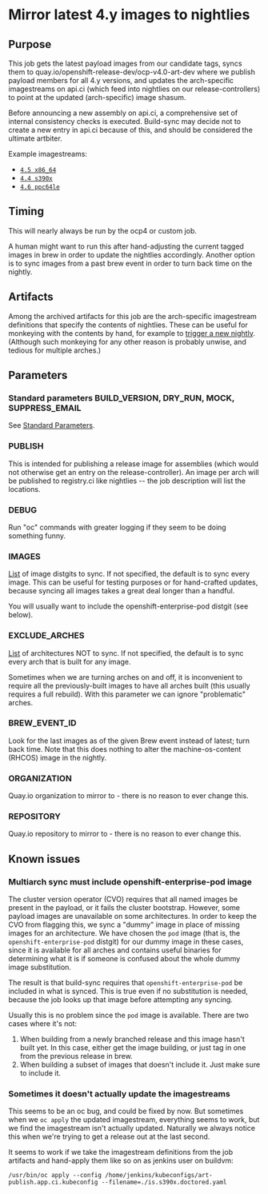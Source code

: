 # Mirror latest 4.y images to nightlies

## Purpose

This job gets the latest payload images from our candidate tags, syncs them to
quay.io/openshift-release-dev/ocp-v4.0-art-dev where we publish payload members
for all 4.y versions, and updates the arch-specific imagestreams on api.ci
(which feed into nightlies on our release-controllers) to point at the updated
(arch-specific) image shasum.

Before announcing a new assembly on api.ci, a comprehensive set of internal
consistency checks is executed. Build-sync may decide not to create a new entry
in api.ci because of this, and should be considered the ultimate artbiter.

Example imagestreams:

* [`4.5 x86_64`](https://api.ci.openshift.org/console/project/ocp/browse/images/4.5-art-latest/)
* [`4.4 s390x`](https://api.ci.openshift.org/console/project/ocp-s390x/browse/images/4.4-art-latest-s390x)
* [`4.6 ppc64le`](https://api.ci.openshift.org/console/project/ocp-ppc64le/browse/images/4.6-art-latest-ppc64le)

## Timing

This will nearly always be run by the ocp4 or custom job.

A human might want to run this after hand-adjusting the current tagged images
in brew in order to update the nightlies accordingly. Another option is to sync
images from a past brew event in order to turn back time on the nightly.

## Artifacts

Among the archived artifacts for this job are the arch-specific imagestream
definitions that specify the contents of nightlies. These can be useful for
monkeying with the contents by hand, for example to [trigger a new nightly](https://github.com/openshift/art-docs/blob/master/4.y.z-stream.md#what-to-do-if-the-latest-nightly-is-rejected-).
(Although such monkeying for any other reason is probably unwise, and tedious
for multiple arches.)

## Parameters

### Standard parameters BUILD\_VERSION, DRY\_RUN, MOCK, SUPPRESS\_EMAIL

See [Standard Parameters](/jobs/README.md#standard-parameters).

### PUBLISH

This is intended for publishing a release image for assemblies (which would not
otherwise get an entry on the release-controller). An image per arch will be
published to registry.ci like nightlies -- the job description will list the
locations.

### DEBUG

Run "oc" commands with greater logging if they seem to be doing something funny.

### IMAGES

[List](/jobs/README.md#list-parameters) of image distgits to sync.
If not specified, the default is to sync every image.
This can be useful for testing purposes or for hand-crafted updates, because
syncing all images takes a great deal longer than a handful.

You will usually want to include the openshift-enterprise-pod distgit (see below).

### EXCLUDE\_ARCHES

[List](/jobs/README.md#list-parameters) of architectures NOT to sync.
If not specified, the default is to sync every arch that is built for any image.

Sometimes when we are turning arches on and off, it is inconvenient to require
all the previously-built images to have all arches built (this usually requires
a full rebuild). With this parameter we can ignore "problematic" arches.

### BREW\_EVENT\_ID

Look for the last images as of the given Brew event instead of latest; turn back time.
Note that this does nothing to alter the machine-os-content (RHCOS) image in the nightly.

### ORGANIZATION

Quay.io organization to mirror to - there is no reason to ever change this.

### REPOSITORY

Quay.io repository to mirror to - there is no reason to ever change this.

## Known issues

### Multiarch sync must include openshift-enterprise-pod image

The cluster version operator (CVO) requires that all named images be present in
the payload, or it fails the cluster bootstrap. However, some payload images
are unavailable on some architectures. In order to keep the CVO from flagging
this, we sync a "dummy" image in place of missing images for an architecture.
We have chosen the `pod` image (that is, the `openshift-enterprise-pod`
distgit) for our dummy image in these cases, since it is available for all
arches and contains useful binaries for determining what it is if someone is
confused about the whole dummy image substitution.

The result is that build-sync requires that `openshift-enterprise-pod` be included in what is synced.
This is true even if no substitution is needed, because the job looks up that image before attempting any syncing.

Usually this is no problem since the `pod` image is available. There are two cases where it's not:

1. When building from a newly branched release and this image hasn't built yet.
   In this case, either get the image building, or just tag in one from the previous release in brew.
2. When building a subset of images that doesn't include it. Just make sure to include it.

### Sometimes it doesn't actually update the imagestreams

This seems to be an oc bug, and could be fixed by now. But sometimes when we
`oc apply` the updated imagestream, everything seems to work, but we find the
imagestream isn't actually updated. Naturally we always notice this when we're
trying to get a release out at the last second.

It seems to work if we take the imagestream definitions from the job artifacts
and hand-apply them like so on as jenkins user on buildvm:

    /usr/bin/oc apply --config /home/jenkins/kubeconfigs/art-publish.app.ci.kubeconfig --filename=./is.s390x.doctored.yaml

